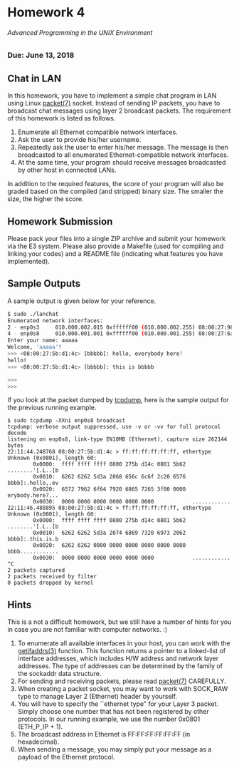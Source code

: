# Homework 4

###### Advanced Programming in the UNIX Environment

### Due: June 13, 2018

## Chat in LAN
In this homework, you have to implement a simple chat program in LAN using Linux [packet(7)](http://man7.org/linux/man-pages/man7/packet.7.html) socket. Instead of sending IP packets, you have to broadcast chat messages using layer 2 broadcast packets. The requirement of this homework is listed as follows.

  1. Enumerate all Ethernet compatible network interfaces.
  2. Ask the user to provide his/her username.
  3. Repeatedly ask the user to enter his/her message. The message is then broadcasted to all enumerated Ethernet-compatible network interfaces.
  4. At the same time, your program should receive messages broadcasted by other host in connected LANs.

In addition to the required features, the score of your program will also be graded based on the compiled (and stripped) binary size. The smaller the size, the higher the score.

## Homework Submission
Please pack your files into a single ZIP archive and submit your homework via the E3 system. Please also provide a Makefile (used for compiling and linking your codes) and a README file (indicating what features you have implemented).

## Sample Outputs
A sample output is given below for your reference.

```sh
$ sudo ./lanchat
Enumerated network interfaces:
2 - enp0s3     010.000.002.015 0xffffff00 (010.000.002.255) 08:00:27:98:ca:e5
4 - enp0s8     010.000.001.001 0xffffff00 (010.000.001.255) 08:00:27:6a:11:25
Enter your name: aaaaa
Welcome, 'aaaaa'!
>>> <08:00:27:5b:d1:4c> [bbbbb]: hello, everybody here?
hello!
>>> <08:00:27:5b:d1:4c> [bbbbb]: this is bbbbb

>>>
>>>
```

If you look at the packet dumped by [tcpdump](http://man7.org/linux/man-pages/man1/tcpdump.1.html), here is the sample output for the previous running example.

```
$ sudo tcpdump -XXni enp0s8 broadcast
tcpdump: verbose output suppressed, use -v or -vv for full protocol decode
listening on enp0s8, link-type EN10MB (Ethernet), capture size 262144 bytes
22:11:44.248768 08:00:27:5b:d1:4c > ff:ff:ff:ff:ff:ff, ethertype Unknown (0x0801), length 60:
        0x0000:  ffff ffff ffff 0800 275b d14c 0801 5b62  ........'[.L..[b
        0x0010:  6262 6262 5d3a 2068 656c 6c6f 2c20 6576  bbbb]:.hello,.ev
        0x0020:  6572 7962 6f64 7920 6865 7265 3f00 0000  erybody.here?...
        0x0030:  0000 0000 0000 0000 0000 0000            ............
22:11:46.488895 08:00:27:5b:d1:4c > ff:ff:ff:ff:ff:ff, ethertype Unknown (0x0801), length 60:
        0x0000:  ffff ffff ffff 0800 275b d14c 0801 5b62  ........'[.L..[b
        0x0010:  6262 6262 5d3a 2074 6869 7320 6973 2062  bbbb]:.this.is.b
        0x0020:  6262 6262 0000 0000 0000 0000 0000 0000  bbbb............
        0x0030:  0000 0000 0000 0000 0000 0000            ............
^C
2 packets captured
2 packets received by filter
0 packets dropped by kernel
```

## Hints
This is a not a difficult homework, but we still have a number of hints for you in case you are not familiar with computer networks. :)

  1. To enumerate all available interfaces in your host, you can work with the [getifaddrs(3)](http://man7.org/linux/man-pages/man3/getifaddrs.3.html) function. This function returns a pointer to a linked-list of interface addresses, which includes H/W address and network layer addresses. The type of addresses can be determined by the family of the sockaddr data structure.
  2. For sending and receiving packets, please read [packet(7)](http://man7.org/linux/man-pages/man7/packet.7.html) CAREFULLY.
  3. When creating a packet socket, you may want to work with SOCK_RAW type to manage Layer 2 (Ethernet) header by yourself.
  4. You will have to specify the ``ethernet type" for your Layer 3 packet. Simply choose one number that has not been registered by other protocols. In our running example, we use the number 0x0801 (ETH_P_IP + 1).
  5. The broadcast address in Ethernet is FF:FF:FF:FF:FF:FF (in hexadecimal).
  6. When sending a message, you may simply put your message as a payload of the Ethernet protocol.
